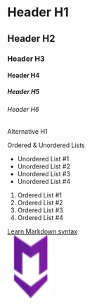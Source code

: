 <h1>Header H1</h1>
<h2>Header H2</h2>
<h3>Header H3</h3>
<h4>Header H4</h4>
<h5>Header H5</h5>
<h6>Header H6</h6>
<alt-h1>Alternative H1</alt-h1>
<br>
<p>Ordered & Unordered Lists</p>
<ul>
    <li>Unordered List #1</li>
    <li>Unordered List #2</li>
    <li>Unordered List #3</li>
    <li>Unordered List #4</li>
</ul>
<ol>
    <li>Ordered List #1</li>
    <li>Ordered List #2</li>
    <li>Ordered List #3</li>
    <li>Ordered List #4</li>
</ol>

<a href = "https://github.com/adam-p/markdown-here/wiki/Markdown-Cheatsheet#images">Learn Markdown syntax</a>
<br>
<img src="https://github.com/adam-p/markdown-here/raw/master/src/common/images/icon48.png" style="width:104px;height:142px;" alt="Picture">
